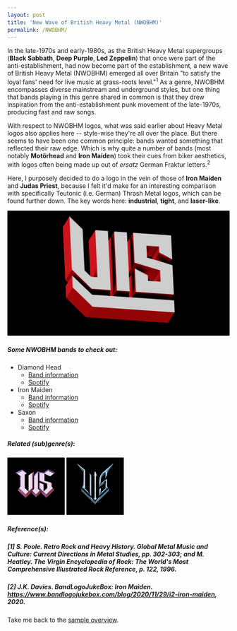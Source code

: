 ```yaml
---
layout: post
title: 'New Wave of British Heavy Metal (NWOBHM)'
permalink: /NWOBHM/
---
```


In the late-1970s and early-1980s, as the British Heavy Metal supergroups (**Black Sabbath**, **Deep Purple**, **Led Zeppelin**) that once were part of the anti-establishment, had now become part of the establishment, a new wave of British Heavy Metal (NWOBHM) emerged all over Britain "to satisfy the loyal fans' need for live music at grass-roots level."<sup>1</sup> As a genre, NWOBHM encompasses diverse mainstream and underground styles, but one thing that bands playing in this genre shared in common is that they drew inspiration from the anti-establishment punk movement of the late-1970s, producing fast and raw songs. 

With respect to NWOBHM logos, what was said earlier about Heavy Metal logos also applies here -- style-wise they're all over the place. But there seems to have been one common principle: bands wanted something that reflected their raw edge. Which is why quite a number of bands (most notably **Motörhead** and **Iron Maiden**) took their cues from biker aesthetics, with logos often being made up out of *ersatz* German Fraktur letters.<sup>2</sup>

Here, I purposely decided to do a logo in the vein of those of **Iron Maiden** and **Judas Priest**, because I felt it'd make for an interesting comparison with specifically Teutonic (i.e. German) Thrash Metal logos, which can be found further down. The key words here: **industrial**, **tight**, and **laser-like**.

![NWOBHM](..\assets\img\projects\proj-8\nwobhm.png)

##### Some NWOBHM bands to check out:

<ul>
<li>Diamond Head
<ul>
<li><a href="https://www.metal-archives.com/bands/Diamond_Head/401" target="_blank" rel="noopener"><span>Band information</span></a></li>
<li><a href="https://open.spotify.com/track/7og9p3oxMOILD2hth9uz7t?si=db18841ea8d74e63" target="_blank" rel="noopener"><span>Spotify</span></a></li>
</ul>
</li>

<li>Iron Maiden
<ul>
<li><a href="https://www.metal-archives.com/bands/Iron_Maiden/25" target="_blank" rel="noopener"><span>Band information</span></a></li>
<li><a href="https://open.spotify.com/track/0S90LE5Z8FOdbui3tLak6t?si=99afac34017c4753" target="_blank" rel="noopener"><span>Spotify</span></a></li>
</ul>
</li>

<li>Saxon
<ul>
<li><a href="https://www.metal-archives.com/bands/Saxon/626" target="_blank" rel="noopener"><span>Band information</span></a></li>
<li><a href="https://open.spotify.com/track/056MbLQC2tKWakXhs4T2Ac?si=bc40ef6b02e944c8" target="_blank" rel="noopener"><span>Spotify</span></a></li>
</ul>
</li>
</ul>


##### Related (sub)genre(s):
[<img src="..\assets\img\projects\proj-9\heavy.jpg" alt="Heavy Metal" width=130 >](/HEAVYMETAL/)
[<img src="..\assets\img\projects\proj-9\speed.jpg" alt="Speed Metal" width=130 >](/SPEEDMETAL/)

##### Reference(s):
##### [1] S. Poole. Retro Rock and Heavy History. *Global Metal Music and Culture: Current Directions in Metal Studies*, pp. 302-303; and M. Heatley. *The Virgin Encyclopedia of Rock: The World's Most Comprehensive Illustrated Rock Reference*, p. 122, 1996.
##### [2] J.K. Davies. BandLogoJukeBox: Iron Maiden. https://www.bandlogojukebox.com/blog/2020/11/29/i2-iron-maiden, 2020.
Take me back to the [sample overview](../projects/proj-8).
